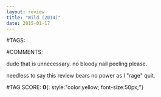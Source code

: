 ```yaml
---  
layout: review  
title: "Wild (2014)"  
date: 2015-01-17  
---  
```

  
#TAGS:  
  
#COMMENTS:  
  
dude that is unnecessary. no bloody nail peeling please.  
  
needless to say this review bears no power as I "rage" quit.  
  
  
  
  
  
#TAG SCORE: **0**{: style:"color:yellow; font-size:50px;"}  
